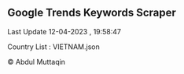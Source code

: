 

## Google Trends Keywords Scraper 
 
Last Update 12-04-2023 , 19:58:47

Country List :
VIETNAM.json



© Abdul Muttaqin 
